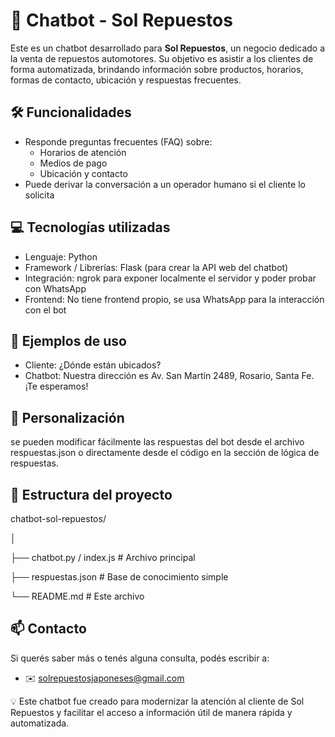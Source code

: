 # 🤖 Chatbot - Sol Repuestos

Este es un chatbot desarrollado para **Sol Repuestos**, un negocio dedicado a la venta de repuestos automotores. Su objetivo es asistir a los clientes de forma automatizada, brindando información sobre productos, horarios, formas de contacto, ubicación y respuestas frecuentes.

## 🛠️ Funcionalidades

- Responde preguntas frecuentes (FAQ) sobre:
  - Horarios de atención
  - Medios de pago
  - Ubicación y contacto
- Puede derivar la conversación a un operador humano si el cliente lo solicita


## 💻 Tecnologías utilizadas
- Lenguaje: Python
- Framework / Librerías: Flask (para crear la API web del chatbot)
- Integración: ngrok para exponer localmente el servidor y poder probar con WhatsApp
- Frontend: No tiene frontend propio, se usa WhatsApp para la interacción con el bot

## 🧪 Ejemplos de uso
- Cliente: ¿Dónde están ubicados?
- Chatbot: Nuestra dirección es Av. San Martín 2489, Rosario, Santa Fe. ¡Te esperamos!

## 📝 Personalización
se pueden modificar fácilmente las respuestas del bot desde el archivo respuestas.json o directamente desde el código en la sección de lógica de respuestas.

## 📂 Estructura del proyecto
chatbot-sol-repuestos/

│

├── chatbot.py / index.js             # Archivo principal

├── respuestas.json               # Base de conocimiento simple

└── README.md                     # Este archivo

## 📫 Contacto
Si querés saber más o tenés alguna consulta, podés escribir a:
- ✉️ solrepuestosjaponeses@gmail.com

💡 Este chatbot fue creado para modernizar la atención al cliente de Sol Repuestos y facilitar el acceso a información útil de manera rápida y automatizada.
